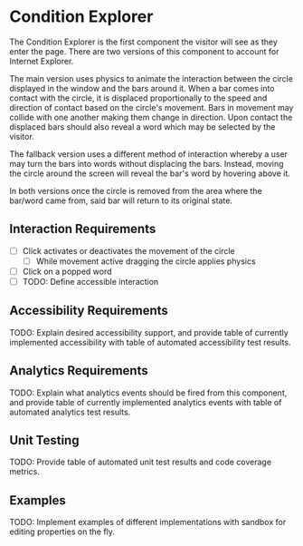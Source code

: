# Condition Explorer

The Condition Explorer is the first component the visitor will see as they enter the page. There are two versions of this component to account for Internet Explorer.

The main version uses physics to animate the interaction between the circle displayed in the window and the bars around it. When a bar comes into contact with the circle, it is displaced proportionally to the speed and direction of contact based on the circle's movement. Bars in movement may collide with one another making them change in direction. Upon contact the displaced bars should also reveal a word which may be selected by the visitor. 

The fallback version uses a different method of interaction whereby a user may turn the bars into words without displacing the bars. Instead, moving the circle around the screen will reveal the bar's word by hovering above it. 

In both versions once the circle is removed from the area where the bar/word came from, said bar will return to its original state. 

## Interaction Requirements

* [ ] Click activates or deactivates the movement of the circle
  * [ ] While movement active dragging the circle applies physics
* [ ] Click on a popped word
* [ ] TODO: Define accessible interaction

## Accessibility Requirements

TODO: Explain desired accessibility support, and provide table of currently
implemented accessibility with table of automated accessibility test results.

## Analytics Requirements

TODO: Explain what analytics events should be fired from this component, and
provide table of currently implemented analytics events with table of automated
analytics test results.

## Unit Testing

TODO: Provide table of automated unit test results and code coverage metrics.

## Examples

TODO: Implement examples of different implementations with sandbox for editing
properties on the fly.
